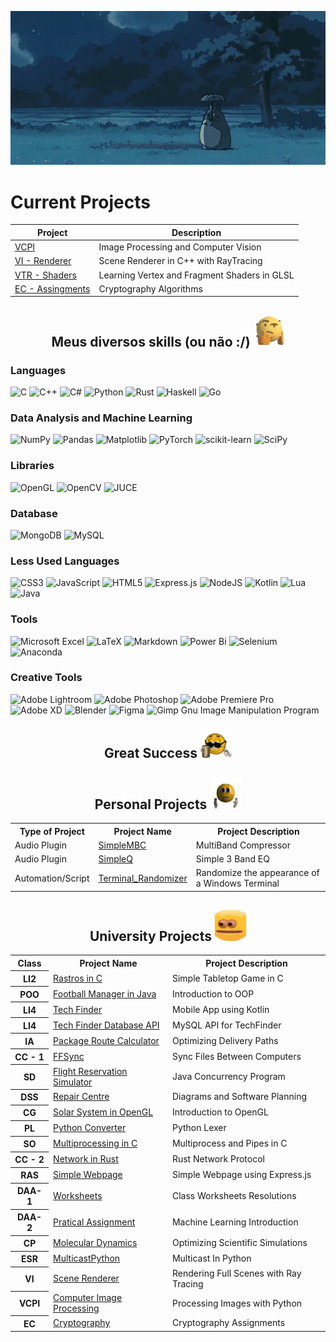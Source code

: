 <p align = "center">
    <img src="https://github.com/LucasVerdelho/LucasVerdelho/blob/main/readme_assets/totoro.gif"/>
</p>

<!---

# About Me
- I have a Bachelor's in Computer Science and I'm currently doing my Master's in Computer Science at the University of Minho, specializing on the field of Computer Graphics, Image Processing and Computer Vision, alongside Cryptography and Information Security, looking to expand my knowledge on a wide range of subjects, aspiring to become a developer with a strong background in good programming practices and a strong understanding of the underlying concepts of the technologies I use.
- My primary tech stack revolves around C, C++ and Python. I use C and C++ for low level programming and performance critical applications, while I use Python for Data Analysis and Machine Learning. I also have experience with Rust, Haskell and Java, and I'm always looking to expand my knowledge on new languages and technologies.
- I'm also a musician and a music producer, and I'm currently learning about Digital Signal Processing and the development of Audio Plugins, as well as the development of Digital Audio Workstations and the development of Audio Effects and Synthesizers. I'm also learning about the development of VST3 plugins using the JUCE framework, and so far I have developed simple versions of a Multiband Compressor and a 3 Band EQ.
- I'm also a photographer and a graphic designer, and I'm currently learning about 3D Modelling and Animation, as well as the development of Video Games and Virtual Reality applications. I'm also learning about the development of 3D applications using OpenGL, and so far I have developed a simple Solar System simulation using OpenGL.
- I also enrolled in the Cryptography and Information Security field in order to become a more complete developer, aspiring to create secure and reliable applications as well as to understand the wider implications of the technologies I use, not only as a developer, but also as a user and a citizen.
- My background in Computer Science and my experience with a wide range of technologies and fields, as well as my passion for learning and my strong work ethic, make me a versatile and adaptable developer, capable of working on a wide range of projects and technologies, and always looking to expand my knowledge and to improve my skills.

--->


<!---
More Professional
# About Me 
- I hold a Bachelor's degree in Computer Science and am presently pursuing a Master's degree in Computer Science at the University of Minho, specializing in the fields of Computer Graphics, Image Processing, Computer Vision, Cryptography, and Information Security. My academic focus aims to broaden my expertise across a diverse array of subjects, with the ultimate goal of establishing myself as a developer endowed with a robust foundation in sound programming practices and a comprehensive comprehension of the underlying principles governing the technologies I engage with.
- My primary technological proficiency is centered around C, C++, and Python. I employ C and C++ for low-level programming and performance-critical applications, while Python serves as my tool of choice for Data Analysis and Machine Learning. My repertoire also includes experience with Rust, Haskell, and Java, and I remain committed to expanding my proficiency in emerging languages and technologies.
- Beyond the realm of computer science, I am an avid musician and music producer. Currently, I am delving into the realms of Digital Signal Processing, the development of Audio Plugins, along with the exploration of Audio Effects and Synthesizers. My ongoing endeavors involve learning the intricacies of VST3 plugin development using the JUCE framework, with completed projects including rudimentary versions of a Multiband Compressor and a 3 Band EQ.
- In addition to my musical pursuits, I am actively engaged in learning 3D Modelling and Animation. My interest extends to the development of Video Games and Virtual Reality applications, with a particular focus on the utilization of OpenGL for the creation of 3D applications. 
- Furthermore, my enrollment in the field of Cryptography and Information Security underscores my commitment to becoming a comprehensive developer. I aspire to create secure and reliable applications while comprehending the broader implications of the technologies I employ, not only in my capacity as a developer but also as a user and a responsible citizen.
- My extensive background in Computer Science, coupled with diverse experiences across various technologies and fields, reflects my versatility and adaptability as a developer. My unwavering passion for learning, coupled with a strong work ethic, positions me as a dynamic professional capable of undertaking a wide spectrum of projects and technologies, perpetually seeking to augment my knowledge and enhance my skill set.

--->


<!---
 ABSTRTACT	
This professional narrative outlines my academic journey from a Bachelor's in Computer Science to the ongoing pursuit of a Master's degree, specializing in Computer Graphics, Image Processing, Computer Vision, Cryptography, and Information Security. Proficient in C, C++, and Python, I navigate low-level programming, performance-critical applications, and Data Analysis/Machine Learning. My versatile skill set extends to Rust, Haskell, Java, and a continual commitment to mastering emerging languages and technologies.

Beyond academia, I am an accomplished musician and music producer, exploring Digital Signal Processing, Audio Plugin development, and Digital Audio Workstations. Proficient in VST3 plugin development with the JUCE framework, I've implemented a Multiband Compressor and a 3 Band EQ. In the visual realm, my expertise spans photography, graphic design, and 3D Modelling/Animation. I've ventured into Video Game and Virtual Reality development using OpenGL, showcasing a Solar System simulation.

Enrolled in Cryptography and Information Security, my goal is to enhance my role as a developer by creating secure and reliable applications. This comprehensive background reflects adaptability, versatility, and a commitment to continuous learning, making me an ideal candidate for diverse projects and technologies.

--->


# Current Projects
| Project          | Description |
|------------------|-------------|
| [VCPI](https://github.com/lucasverdelho/VCPI)   | Image Processing and Computer Vision |
| [VI - Renderer](https://github.com/lucasverdelho/VI-Renderer)   | Scene Renderer in C++ with RayTracing |
| [VTR - Shaders](https://github.com/lucasverdelho/VTR)   | Learning Vertex and Fragment Shaders in GLSL |
| [EC - Assingments](https://github.com/lucasverdelho/EChttps://github.com/lucasverdelho/EC) | Cryptography Algorithms |











<h2 align="center">Meus diversos skills (ou não :/) 
<img src="https://github.com/LucasVerdelho/LucasVerdelho/blob/main/readme_assets/hmmm.gif" width="50">
</h2>

### Languages
![C](https://img.shields.io/badge/c-%2300599C.svg?style=for-the-badge&logo=c&logoColor=white)
![C++](https://img.shields.io/badge/c++-%2300599C.svg?style=for-the-badge&logo=c%2B%2B&logoColor=white)
![C#](https://img.shields.io/badge/c%23-%23239120.svg?style=for-the-badge&logo=csharp&logoColor=white)
![Python](https://img.shields.io/badge/python-3670A0?style=for-the-badge&logo=python&logoColor=ffdd54)
![Rust](https://img.shields.io/badge/rust-%23000000.svg?style=for-the-badge&logo=rust&logoColor=white)
![Haskell](https://img.shields.io/badge/Haskell-5e5086?style=for-the-badge&logo=haskell&logoColor=white)
![Go](https://img.shields.io/badge/go-%2300ADD8.svg?style=for-the-badge&logo=go&logoColor=white)

### Data Analysis and Machine Learning
![NumPy](https://img.shields.io/badge/numpy-%23013243.svg?style=for-the-badge&logo=numpy&logoColor=white)
![Pandas](https://img.shields.io/badge/pandas-%23150458.svg?style=for-the-badge&logo=pandas&logoColor=white)
![Matplotlib](https://img.shields.io/badge/Matplotlib-%23ffffff.svg?style=for-the-badge&logo=Matplotlib&logoColor=black)
![PyTorch](https://img.shields.io/badge/PyTorch-%23EE4C2C.svg?style=for-the-badge&logo=PyTorch&logoColor=white)
![scikit-learn](https://img.shields.io/badge/scikit--learn-%23F7931E.svg?style=for-the-badge&logo=scikit-learn&logoColor=white)
![SciPy](https://img.shields.io/badge/SciPy-%230C55A5.svg?style=for-the-badge&logo=scipy&logoColor=%white)

### Libraries
![OpenGL](https://img.shields.io/badge/OpenGL-%23FFFFFF.svg?style=for-the-badge&logo=opengl)
![OpenCV](https://img.shields.io/badge/opencv-%23white.svg?style=for-the-badge&logo=opencv&logoColor=white)
![JUCE](https://img.shields.io/badge/JUCE-%23white.svg?style=for-the-badge&logo=JUCE&logoColor=white)

### Database
![MongoDB](https://img.shields.io/badge/MongoDB-%234ea94b.svg?style=for-the-badge&logo=mongodb&logoColor=white)
![MySQL](https://img.shields.io/badge/mysql-%2300f.svg?style=for-the-badge&logo=mysql&logoColor=white)

### Less Used Languages
![CSS3](https://img.shields.io/badge/css3-%231572B6.svg?style=for-the-badge&logo=css3&logoColor=white)
![JavaScript](https://img.shields.io/badge/javascript-%23323330.svg?style=for-the-badge&logo=javascript&logoColor=%23F7DF1E)
![HTML5](https://img.shields.io/badge/html5-%23E34F26.svg?style=for-the-badge&logo=html5&logoColor=white)
![Express.js](https://img.shields.io/badge/express.js-%23404d59.svg?style=for-the-badge&logo=express&logoColor=%2361DAFB)
![NodeJS](https://img.shields.io/badge/node.js-6DA55F?style=for-the-badge&logo=node.js&logoColor=white)
![Kotlin](https://img.shields.io/badge/kotlin-%237F52FF.svg?style=for-the-badge&logo=kotlin&logoColor=white)
![Lua](https://img.shields.io/badge/lua-%232C2D72.svg?style=for-the-badge&logo=lua&logoColor=white)
![Java](https://img.shields.io/badge/java-%23ED8B00.svg?style=for-the-badge&logo=openjdk&logoColor=white)

### Tools
![Microsoft Excel](https://img.shields.io/badge/Microsoft_Excel-217346?style=for-the-badge&logo=microsoft-excel&logoColor=white)
![LaTeX](https://img.shields.io/badge/latex-%23008080.svg?style=for-the-badge&logo=latex&logoColor=white)
![Markdown](https://img.shields.io/badge/markdown-%23000000.svg?style=for-the-badge&logo=markdown&logoColor=white)
![Power Bi](https://img.shields.io/badge/power_bi-F2C811?style=for-the-badge&logo=powerbi&logoColor=black)
![Selenium](https://img.shields.io/badge/-selenium-%43B02A?style=for-the-badge&logo=selenium&logoColor=white)
![Anaconda](https://img.shields.io/badge/Anaconda-%2344A833.svg?style=for-the-badge&logo=anaconda&logoColor=white)

### Creative Tools
![Adobe Lightroom](https://img.shields.io/badge/Adobe%20Lightroom-31A8FF.svg?style=for-the-badge&logo=Adobe%20Lightroom&logoColor=white)
![Adobe Photoshop](https://img.shields.io/badge/adobe%20photoshop-%2331A8FF.svg?style=for-the-badge&logo=adobe%20photoshop&logoColor=white)
![Adobe Premiere Pro](https://img.shields.io/badge/Adobe%20Premiere%20Pro-9999FF.svg?style=for-the-badge&logo=Adobe%20Premiere%20Pro&logoColor=white)
![Adobe XD](https://img.shields.io/badge/Adobe%20XD-470137?style=for-the-badge&logo=Adobe%20XD&logoColor=#FF61F6)
![Blender](https://img.shields.io/badge/blender-%23F5792A.svg?style=for-the-badge&logo=blender&logoColor=white)
![Figma](https://img.shields.io/badge/figma-%23F24E1E.svg?style=for-the-badge&logo=figma&logoColor=white)
![Gimp Gnu Image Manipulation Program](https://img.shields.io/badge/Gimp-657D8B?style=for-the-badge&logo=gimp&logoColor=FFFFFF)






<h2 align="center">
    Great Success
    <img src="https://github.com/LucasVerdelho/LucasVerdelho/blob/main/readme_assets/success.gif" width="50">
</h2>
 
<p align="center">

<div align="center">
<h2> Personal Projects
    <img src="https://github.com/LucasVerdelho/LucasVerdelho/blob/main/readme_assets/Nice.gif" width="50">
</h2>
<table>
    <tr>
        <th> Type of Project </th>
        <th> Project Name </th>
        <th> Project Description </th>
    </tr>
    <tr>
        <td> Audio Plugin </td>
        <td> <a href="https://github.com/LucasVerdelho/SimpleMBC">SimpleMBC</a> </td>
        <td> MultiBand Compressor </td>
    </tr>
    <tr>
        <td> Audio Plugin </td>
        <td> <a href="https://github.com/LucasVerdelho/SimpleQ">SimpleQ</a> </td>
        <td> Simple 3 Band EQ </td>
    </tr>
    <tr>
        <td> Automation/Script </td>
        <td> <a href="https://github.com/LucasVerdelho/Terminal_Randomizer">Terminal_Randomizer</a> </td>
        <td> Randomize the appearance of a Windows Terminal </td>
    </tr>
</table>

</p>
</div>

<div align="center">
<p align="center">
<div align="center">
<p align="center">
<h2> University Projects 
    <img src="https://github.com/LucasVerdelho/LucasVerdelho/blob/main/readme_assets/intense_eyes.gif" width="50">
</h2>
    <table>
	    <tr>
		    <th> Class </th>
		    <th> Project Name </th>
		    <th> Project Description </th>
	    </tr>
	    <tr>
			<th> LI2 </th>
			<td> <a href="https://github.com/LucasVerdelho/LI2-Project"> Rastros in C </a> </td>
			<td> Simple Tabletop Game in C </td>
	    </tr>
		<tr>
			<th> POO </th>
			<td> <a href="https://github.com/LucasVerdelho/POO-Project"> Football Manager in Java </a></td>
			<td> Introduction to OOP </td>
		 </tr>
		<tr>
			<th> LI4 </th>
			<td><a href="https://github.com/afonsofrancof/TechFinder"> Tech Finder</a> </td>
			<td> Mobile App using Kotlin </td>
		</tr>
		<tr>
            <th> LI4 </th>
			<td><a href="https://github.com/afonsofrancof/TechFinder-Database-API"> Tech Finder Database API</a></td>
			<td> MySQL API for TechFinder </td>
		</tr>
		<tr>
			<th> IA </th>
			<td> <a href="https://github.com/LucasVerdelho/IA-Project">  Package Route Calculator </a></td>
			<td> Optimizing Delivery Paths </td>
		</tr>
		<tr>
			<th> CC - 1 </th>
			<td><a href="https://github.com/LucasVerdelho/CC-First_Project">  FFSync </a> </td>
			<td> Sync Files Between Computers </td>
		</tr>
		<tr>
			<th> SD </th>
			<td> <a href="https://github.com/LucasVerdelho/SD-First_Project">  Flight Reservation Simulator </a> </td>
			<td> Java Concurrency Program </td>
		</tr>
		<tr>
			<th> DSS </th>
			<td> <a href="https://github.com/LucasVerdelho/DSS-Project"> Repair Centre </a></td>
			<td> Diagrams and Software Planning</td>
		</tr>
		<tr>
			<th> CG </th>
			<td><a href="https://github.com/lucasverdelho/ProjetoCG-FINAL">  Solar System in OpenGL </a></td>
			<td> Introduction to OpenGL </td>
		</tr>
		<tr>
			<th> PL </th>
			<td> <a href="https://github.com/LucasVerdelho/PL-Project"> Python Converter </a></td>
			<td> Python Lexer </td>
		</tr>
	    	<tr>
			<th> SO </th>
			<td> <a href="https://github.com/LucasVerdelho/SO-Project"> Multiprocessing in C</a></td>
			<td> Multiprocess and Pipes in C </td>
		</tr>
	    	<tr>
			<th> CC - 2</th>
			<td> <a href="https://github.com/LucasVerdelho/rust-cc"> Network in Rust </td>
			<td> Rust Network Protocol </td>
		</tr>
		<!-- Mestrado -->
		<tr>
			<th> RAS </th>
			<td> <a href="https://github.com/lucasverdelho/ras_micro"> Simple Webpage </td>
			<td> Simple Webpage using Express.js </td>
		</tr>
		<tr>
			<th> DAA-1 </th>
			<td> <a href="https://github.com/lucasverdelho/DAA_Worksheets"> Worksheets </a></td>
			<td> Class Worksheets Resolutions </td>
		</tr>
		<tr>
			<th> DAA-2 </th>
			<td> <a href="https://github.com/lucasverdelho/trabalho_daa"> Pratical Assignment </a></td>
			<td> Machine Learning Introduction </td>
		</tr>
		<tr>
			<th> CP </th>
			<td> <a href="https://github.com/lucasverdelho/molecular_dynamics"> Molecular Dynamics </a></td>
			<td> Optimizing Scientific Simulations </td>
		</tr>
		<tr>
			<th> ESR </th>
			<td> <a href="https://github.com/lucasverdelho/multicastpy"> MulticastPython </a></td>
			<td> Multicast In Python </td>
		</tr>
		<tr>
			<th> VI </th>
			<td> <a href="https://github.com/lucasverdelho/VI-Renderer"> Scene Renderer </a></td>
			<td> Rendering Full Scenes with Ray Tracing </td>
		</tr>
		<tr>
			<th> VCPI </th>
			<td> <a href="https://github.com/lucasverdelho/VCPI"> Computer Image Processing </a></td>
			<td> Processing Images with Python </td>
		</tr>
		<tr>
			<th> EC </th>
			<td> <a href="https://github.com/lucasverdelho/EC"> Cryptography </a></td>
			<td> Cryptography Assignments </td>
		</tr>
	</table>
</p>
</div>
